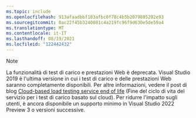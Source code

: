 ```yaml
---
ms.topic: include
ms.openlocfilehash: 913afaadbbf183afbc0f78c4b5b2079885202e93
ms.sourcegitcommit: 0ac22f45b3240081c4a219fc96f9d630e5de59a4
ms.translationtype: MT
ms.contentlocale: it-IT
ms.lasthandoff: 08/19/2021
ms.locfileid: "122442432"
---
```

> [!NOTE]
> La funzionalità di test di carico e prestazioni Web è deprecata. Visual Studio 2019 è l'ultima versione in cui i test di carico e delle prestazioni Web saranno completamente disponibili. Per altre informazioni, vedere il post di blog [Cloud-based load testing service end of life](https://devblogs.microsoft.com/devops/cloud-based-load-testing-service-eol/) (Fine del ciclo di vita del servizio per i test di carico basato sul cloud). Per ridurre l'impatto sugli utenti, è ancora disponibile un supporto minimo in Visual Studio 2022 Preview 3 o versioni successive.

